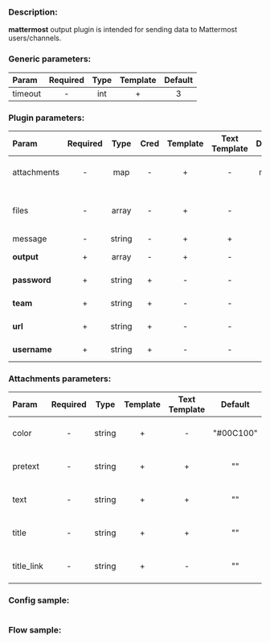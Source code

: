 ### Description:

**mattermost** output plugin is intended for sending data to Mattermost
users/channels.


### Generic parameters:

| Param   | Required | Type | Template | Default |
|:--------|:--------:|:----:|:--------:|:-------:|
| timeout |    -     | int  |    +     |    3    |


### Plugin parameters:

| Param        | Required |  Type  | Cred | Template | Text Template | Default |          Example           | Description                                                                                      |
|:-------------|:--------:|:------:|:----:|:--------:|:-------------:|:-------:|:--------------------------:|:-------------------------------------------------------------------------------------------------|
| attachments  |    -     |  map   |  -   |    +     |       -       |  map[]  |        see example         | [Mattermost Message Attachments](https://docs.mattermost.com/developer/message-attachments.html) |
| files        |    -     | array  |  -   |    +     |       -       |   ""    |      ["data.array0"]       | List of DataItem fields which contains files paths.                                              |
| message      |    -     | string |  -   |    +     |       +       |   ""    |    "Hello, {{.FLOW}}!"     | Message text.                                                                                    |
| **output**   |    +     | array  |  -   |    +     |       -       |   []    |   ["news", "@livelace"]    | List of channels/users.                                                                          |
| **password** |    +     | string |  +   |    -     |       -       |   ""    |             ""             | Mattermost password.                                                                             |
| **team**     |    +     | string |  +   |    -     |       -       |   ""    |        "superteam"         | Mattermost team.                                                                                 |
| **url**      |    +     | string |  +   |    -     |       -       |   ""    | "https://host.example.com" | Mattermost URL.                                                                                  |
| **username** |    +     | string |  +   |    -     |       -       |   ""    |             ""             | Mattermost user.                                                                                 |


### Attachments parameters:

| Param      | Required |  Type  | Template | Text Template |  Default  |          Example          | Description                                                                                      |
|:-----------|:--------:|:------:|:--------:|:-------------:|:---------:|:-------------------------:|:-------------------------------------------------------------------------------------------------|
| color      |    -     | string |    +     |       -       | "#00C100" |         "#E40303"         | [Mattermost Message Attachments](https://docs.mattermost.com/developer/message-attachments.html) |
| pretext    |    -     | string |    +     |       +       |    ""     | "Pretext {{.TIMEFORMAT}}" | [Mattermost Message Attachments](https://docs.mattermost.com/developer/message-attachments.html) |
| text       |    -     | string |    +     |       +       |    ""     |    "Hello, {{.FLOW}}!"    | [Mattermost Message Attachments](https://docs.mattermost.com/developer/message-attachments.html) |
| title      |    -     | string |    +     |       +       |    ""     |     "Title {{.UUID}}"     | [Mattermost Message Attachments](https://docs.mattermost.com/developer/message-attachments.html) |
| title_link |    -     | string |    +     |       -       |    ""     |   "https://example.com"   | [Mattermost Message Attachments](https://docs.mattermost.com/developer/message-attachments.html) |


### Config sample:

```toml

```

### Flow sample:

```yaml
```

